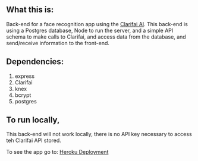 ## What this is:
Back-end for a face recognition app using the [Clarifai AI](https://www.clarifai.com/). This back-end is using a Postgres database, Node to run the server, and a simple API schema to make calls to Clarifai, and access data from the database, and send/receive information to the front-end.

## Dependencies:
1. express
1. Clarifai
1. knex
1. bcrypt
1. postgres

## To run locally,
This back-end will not work locally, there is no API key necessary to access teh Clarifai API stored.

To see the app go to: [Heroku Deployment](https://facerecognitionfrontend.herokuapp.com/)
